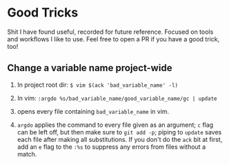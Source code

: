 # Good Tricks
Shit I have found useful, recorded for future reference. Focused on tools and workflows I like to use. Feel free to open a PR if you have a good trick, too!

## Change a variable name project-wide
1. In project root dir: `$ vim $(ack 'bad_variable_name' -l)`
2. In vim: `:argdo %s/bad_variable_name/good_variable_name/gc | update`

1. opens every file containing `bad_variable_name` in vim.
2. `argdo` applies the command to every file given as an argument; `c` flag can be left off, but then make sure to `git add -p`; piping to `update` saves each file after making all substitutions. If you don't do the `ack` bit at first, add an `e` flag to the `:%s` to suppress any errors from files without a match.
